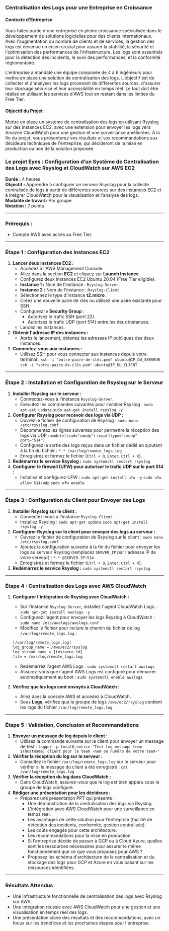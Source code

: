 ### **Centralisation des Logs pour une Entreprise en Croissance**

#### **Contexte d'Entreprise**

Vous faites partie d'une entreprise en pleine croissance spécialisée dans le développement de solutions logicielles pour des clients internationaux. Avec l'augmentation du nombre de clients et de services, la gestion des logs est devenue un enjeu crucial pour assurer la stabilité, la sécurité et l'optimisation des performances de l'infrastructure. Les logs sont essentiels pour la détection des incidents, le suivi des performances, et la conformité réglementaire.

L'entreprise a mandaté une équipe composée de 4 à 6 ingénieurs pour mettre en place une solution de centralisation des logs. L'objectif est de collecter et d'analyser les logs provenant de différentes sources, d'assurer leur stockage sécurisé et leur accessibilité en temps réel. Le tout doit être réalisé en utilisant les services d'AWS tout en restant dans les limites du Free Tier.

#### **Objectif du Projet**

Mettre en place un système de centralisation des logs en utilisant Rsyslog sur des instances EC2, avec une extension pour envoyer les logs vers Amazon CloudWatch pour une gestion et une surveillance améliorées. À la fin du projet, vous présenterez vos résultats et vos recommandations aux décideurs techniques de l'entreprise, qui décideront de la mise en production ou non de la solution proposée.

### **Le projet Eyes : Configuration d’un Système de Centralisation des Logs avec Rsyslog et CloudWatch sur AWS EC2**

**Durée :** 4 heures  
**Objectif :** Apprendre à configurer un serveur Rsyslog pour la collecte centralisée de logs à partir de différentes sources sur des instances EC2 et à intégrer CloudWatch pour la visualisation et l'analyse des logs.  
**Modalité de travail :** Par groupe  
**Notation :** 7 points

----------

### **Prérequis :**

-   Compte AWS avec accès au Free Tier.

----------

### **Étape 1 : Configuration des Instances EC2**

1.  **Lancer deux instances EC2 :**
    -   Accédez à l'AWS Management Console.
    -   Allez dans la section **EC2** et cliquez sur **Launch Instance**.
    -   Configurez deux instances EC2 Ubuntu 20.04 (Free Tier eligible).
    -   **Instance 1 :** Nom de l'instance : `Rsyslog-Server`
    -   **Instance 2 :** Nom de l'instance : `Rsyslog-Client`
    -   Sélectionnez le type d'instance **t2.micro**.
    -   Créez une nouvelle paire de clés ou utilisez une paire existante pour SSH.
    -   Configurez le **Security Group** :
        -   Autorisez le trafic SSH (port 22).
        -   Autorisez le trafic UDP (port 514) entre les deux instances.
    -   Lancez les instances.
2.  **Obtenir l'adresse IP des instances :**
    -   Après le lancement, obtenez les adresses IP publiques des deux instances.
3.  **Connectez-vous aux instances :**
    -   Utilisez SSH pour vous connecter aux instances depuis votre terminal :
        `ssh -i "votre-paire-de-clés.pem" ubuntu@IP_DU_SERVEUR`
        `ssh -i "votre-paire-de-clés.pem" ubuntu@IP_DU_CLIENT`

----------

### **Étape 2 : Installation et Configuration de Rsyslog sur le Serveur**

1.  **Installer Rsyslog sur le serveur :**
    -   Connectez-vous à l'instance `Rsyslog-Server`.
    -   Exécutez les commandes suivantes pour installer Rsyslog :
        `sudo apt-get update`
        `sudo apt-get install rsyslog -y`
2.  **Configurer Rsyslog pour recevoir des logs via UDP :**
    -   Ouvrez le fichier de configuration de Rsyslog :
        `sudo nano /etc/rsyslog.conf`
    -   Décommentez les lignes suivantes pour permettre la réception des logs via UDP :
        `module(load="imudp")`
        `input(type="imudp" port="514")`
    -   Configurez la sortie des logs reçus dans un fichier dédié en ajoutant à la fin du fichier :
        `*.* /var/log/remote_logs.log`
    -   Enregistrez et fermez le fichier (`Ctrl + O`, `Enter`, `Ctrl + X`).
3.  **Redémarrez le service Rsyslog :**
    `sudo systemctl restart rsyslog`
4.  **Configurer le firewall (UFW) pour autoriser le trafic UDP sur le port 514 :**
    -   Installez et configurez UFW :
        `sudo apt-get install ufw -y`
        `sudo ufw allow 514/udp`
        `sudo ufw enable`

----------

### **Étape 3 : Configuration du Client pour Envoyer des Logs**

1.  **Installer Rsyslog sur le client :**
    -   Connectez-vous à l'instance `Rsyslog-Client`.
    -   Installez Rsyslog :
        `sudo apt-get update`
        `sudo apt-get install rsyslog -y`
2.  **Configurer Rsyslog sur le client pour envoyer des logs au serveur :**
    -   Ouvrez le fichier de configuration de Rsyslog sur le client :
        `sudo nano /etc/rsyslog.conf`
    -   Ajoutez la configuration suivante à la fin du fichier pour envoyer les logs au serveur Rsyslog (remplacez `SERVER_IP` par l'adresse IP de votre serveur) :
        `*.* @SERVER_IP:514`
    -   Enregistrez et fermez le fichier (`Ctrl + O`, `Enter`, `Ctrl + X`).
3.  **Redémarrez le service Rsyslog :**
    `sudo systemctl restart rsyslog`

----------

### **Étape 4 : Centralisation des Logs avec AWS CloudWatch**

1.  **Configurer l'intégration de Rsyslog avec CloudWatch :**
    -   Sur l'instance `Rsyslog-Server`, installez l'agent CloudWatch Logs :
        `sudo apt-get install awslogs -y`
    -   Configurez l'agent pour envoyer les logs Rsyslog à CloudWatch :
        `sudo nano /etc/awslogs/awslogs.conf`
    -   Modifiez le fichier pour inclure le chemin du fichier de log `/var/log/remote_logs.log` :
    ```bash
    [/var/log/remote_logs.log]
    log_group_name = /aws/ec2/rsyslog
    log_stream_name = {instance_id}
    file = /var/log/remote_logs.log
    ```
    -   Redémarrez l'agent AWS Logs :
        `sudo systemctl restart awslogs`
    -   Assurez-vous que l'agent AWS Logs est configuré pour démarrer automatiquement au boot :
        `sudo systemctl enable awslogs`

2.  **Vérifiez que les logs sont envoyés à CloudWatch :**
    -   Allez dans la console AWS et accédez à CloudWatch.
    -   Sous **Logs**, vérifiez que le groupe de logs `/aws/ec2/rsyslog` contient les logs du fichier `/var/log/remote_logs.log`.

----------

### **Étape 5 : Validation, Conclusion et Recommandations**

1.  **Envoyer un message de log depuis le client :**
    -   Utilisez la commande suivante sur le client pour envoyer un message de test :
        `logger -p local0.notice "Test log message from $(hostname) client pour la team -nom ou numéro de votre team-"`
2.  **Vérifier la réception du log sur le serveur :**
    -   Consultez le fichier `/var/log/remote_logs.log` sur le serveur pour vérifier si le message du client a été enregistré :
        `cat /var/log/remote_logs.log`
3.  **Vérifier la réception du log dans CloudWatch :**
    -   Dans CloudWatch, assurez-vous que le log est bien apparu sous le groupe de logs configuré.
4.  **Rédiger une présentation pour les décideurs :**
    -   Préparez une présentation PPT qui présente :
        -   Une démonstration de la centralisation des logs via Rsyslog.
        -   L'intégration avec AWS CloudWatch pour une surveillance en temps réel.
        -   Les avantages de cette solution pour l'entreprise (facilité de détection des incidents, conformité, gestion centralisée).
        -   Les coûts engagés pour cette architecture.
        -   Les recommandations pour la mise en production.
        -   Si l'entreprise décide de passer à GCP ou à Cloud Azure, quelles sont les ressources nécessaires pour assurer le même fonctionnement que ce que vous proposez pour AWS ?
        -   Proposez les schéma d'architecture de la centralisation et du stockage des logs pour GCP et Azure en vous basant sur les ressources identifiées.

----------

### **Résultats Attendus**

-   Une infrastructure fonctionnelle de centralisation des logs avec Rsyslog sur AWS.
-   Une intégration réussie avec AWS CloudWatch pour une gestion et une visualisation en temps réel des logs.
-   Une présentation claire des résultats et des recommandations, avec un focus sur les bénéfices et les prochaines étapes pour l'entreprise.
